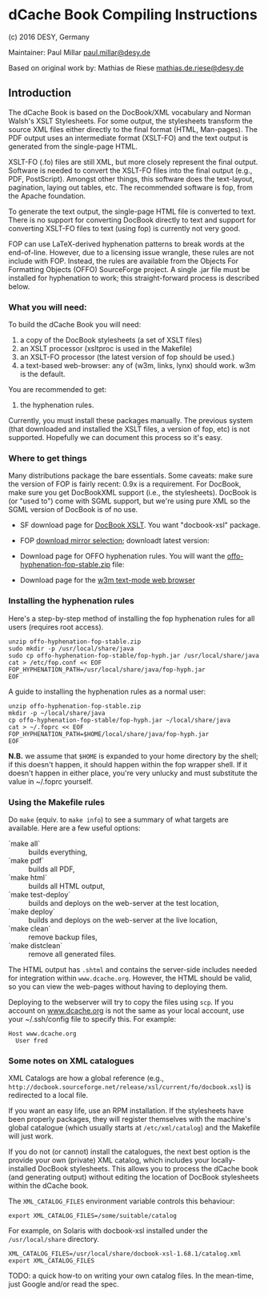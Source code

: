 dCache Book Compiling Instructions
==================================

(c) 2016 DESY, Germany

Maintainer: Paul Millar <paul.millar@desy.de>

Based on original work by:
     Mathias de Riese <mathias.de.riese@desy.de>


Introduction
------------

The dCache Book is based on the DocBook/XML vocabulary and Norman
Walsh's XSLT Stylesheets.  For some output, the stylesheets transform
the source XML files either directly to the final format (HTML,
Man-pages).  The PDF output uses an intermediate format (XSLT-FO) and
the text output is generated from the single-page HTML.

XSLT-FO (.fo) files are still XML, but more closely represent the
final output.  Software is needed to convert the XSLT-FO files into
the final output (e.g., PDF, PostScript).  Amongst other things, this
software does the text-layout, pagination, laying out tables, etc.
The recommended software is fop, from the Apache foundation.

To generate the text output, the single-page HTML file is converted to
text.  There is no support for converting DocBook directly to text and
support for converting XSLT-FO files to text (using fop) is currently
not very good.

FOP can use LaTeX-derived hyphenation patterns to break words at the
end-of-line.  However, due to a licensing issue wrangle, these rules
are not include with FOP.  Instead, the rules are available from the
Objects For Formatting Objects (OFFO) SourceForge project.  A single
.jar file must be installed for hyphenation to work; this
straight-forward process is described below.


### What you will need:

To build the dCache Book you will need:
1.  a copy of the DocBook stylesheets (a set of XSLT files)
2.  an XSLT processor (xsltproc is used in the Makefile)
3.  an XSLT-FO processor (the latest version of fop should be used.)
4.  a text-based web-browser: any of (w3m, links, lynx) should work.
    w3m is the default.

You are recommended to get:
1.  the hyphenation rules.


Currently, you must install these packages manually.  The previous
system (that downloaded and installed the XSLT files, a version of
fop, etc) is not supported.  Hopefully we can document this process so
it's easy.



### Where to get things

Many distributions package the bare essentials.  Some caveats: make
sure the version of FOP is fairly recent: 0.9x is a requirement.  For
DocBook, make sure you get DocBookXML support (i.e., the stylesheets).
DocBook is (or "used to") come with SGML support, but we're using pure
XML so the SGML version of DocBook is of no use.

*   SF download page for [DocBook
    XSLT](http://sourceforge.net/project/showfiles.php?group_id=21935).
    You want "docbook-xsl" package.

*   FOP [download mirror
    selection](http://www.apache.org/dyn/closer.cgi/xmlgraphics/fop);
    downloadt latest version:

*   Download page for OFFO hyphenation rules.  You will want the
    [offo-hyphenation-fop-stable.zip](http://sourceforge.net/project/showfiles.php?group_id=116740)
    file:

*   Download page for the [w3m text-mode web
    browser](http://sourceforge.net/project/showfiles.php?group_id=39518)

### Installing the hyphenation rules

Here's a step-by-step method of installing the fop hyphenation rules
for all users (requires root access).

    unzip offo-hyphenation-fop-stable.zip
    sudo mkdir -p /usr/local/share/java
    sudo cp offo-hyphenation-fop-stable/fop-hyph.jar /usr/local/share/java
    cat > /etc/fop.conf << EOF
    FOP_HYPHENATION_PATH=/usr/local/share/java/fop-hyph.jar
    EOF

A guide to installing the hyphenation rules as a normal user:

    unzip offo-hyphenation-fop-stable.zip
    mkdir -p ~/local/share/java
    cp offo-hyphenation-fop-stable/fop-hyph.jar ~/local/share/java
    cat > ~/.foprc << EOF
    FOP_HYPHENATION_PATH=$HOME/local/share/java/fop-hyph.jar
    EOF

**N.B.** we assume that `$HOME` is expanded to your home directory by
the shell; if this doesn't happen, it should happen within the fop
wrapper shell.  If it doesn't happen in either place, you're very
unlucky and must substitute the value in ~/.foprc yourself.


### Using the Makefile rules

Do `make` (equiv. to `make info`) to see a summary of what targets are
available.  Here are a few useful options:

<dl>
<dt>`make all`</dt>
<dd>builds everything,</dd>
<dt>`make pdf`</dt>
<dd>builds all PDF,</dd>
<dt>`make html`</dt>
<dd>builds all HTML output,</dd>
<dt>`make test-deploy`</dt>
<dd>builds and deploys on the web-server at the test location,</dd>
<dt>`make deploy`</dt>
<dd>builds and deploys on the web-server at the live location,</dd>
<dt>`make clean`</dt>
<dd>remove backup files,</dd>
<dt>`make distclean`</dt>
<dd>remove all generated files.</dd>
</dl>

The HTML output has `.shtml` and contains the server-side includes
needed for integration within `www.dcache.org`.  However, the HTML
should be valid, so you can view the web-pages without having to
deploying them.

Deploying to the webserver will try to copy the files using `scp`.  If
you account on www.dcache.org is not the same as your local account,
use your ~/.ssh/config file to specify this.  For example:

    Host www.dcache.org
      User fred


### Some notes on XML catalogues

XML Catalogs are how a global reference (e.g.,
`http://docbook.sourceforge.net/release/xsl/current/fo/docbook.xsl`)
is redirected to a local file.

If you want an easy life, use an RPM installation.  If the stylesheets
have been properly packages, they will register themselves with the
machine's global catalogue (which usually starts at
`/etc/xml/catalog`) and the Makefile will just work.

If you do not (or cannot) install the catalogues, the next best option
is the provide your own (private) XML catalog, which includes your
locally-installed DocBook stylesheets.  This allows you to process the
dCache book (and generating output) without editing the location of
DocBook stylesheets within the dCache book.

The `XML_CATALOG_FILES` environment variable controls this behaviour:

    export XML_CATALOG_FILES=/some/suitable/catalog

For example, on Solaris with docbook-xsl installed under the
`/usr/local/share` directory.

    XML_CATALOG_FILES=/usr/local/share/docbook-xsl-1.68.1/catalog.xml
    export XML_CATALOG_FILES

TODO: a quick how-to on writing your own catalog files.  In the
mean-time, just Google and/or read the spec.